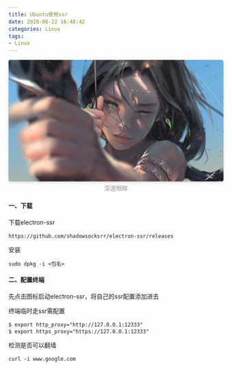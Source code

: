 ```yaml
---
title: Ubuntu使用ssr
date: 2020-06-22 16:48:42
categories: Linux
tags:
- Linux
---
```


<center>
    <img style="border-radius: 0.3125em;
    box-shadow: 0 2px 4px 0 rgba(34,36,38,.12),0 2px 10px 0 rgba(34,36,38,.08);" 
    src="Ubuntu使用ssr/n6r6m7.jpg">
    <br>
    <div style="color:orange;
    display: inline-block;
    color: #999;
    padding: 2px;">深邃眼眸</div>
</center>

#### 一、下载
下载electron-ssr
```
https://github.com/shadowsocksrr/electron-ssr/releases
```
安装
```
sudo dpkg -i <包名>
```
<!-- more -->

#### 二、配置终端

先点击图标启动electron-ssr，将自己的ssr配置添加进去

终端临时走ssr需配置
```
$ export http_proxy="http://127.0.0.1:12333"
$ export https_proxy="https://127.0.0.1:12333"
```
检测是否可以翻墙
```
curl -i www.google.com
```